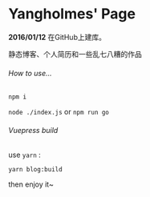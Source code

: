 # Yangholmes' Page

**2016/01/12** 在GitHub上建库。

静态博客、个人简历和一些乱七八糟的作品

###### How to use...

`npm i`

`node ./index.js` or `npm run go`

###### Vuepress build
use `yarn` :

`yarn blog:build`

then enjoy it~
